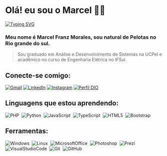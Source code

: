 # Olá! eu sou o Marcel 👋🏻
[![Typing SVG](https://readme-typing-svg.herokuapp.com/?color=fff&size=35&center=true&vCenter=true&width=1000&lines=Bem+vindo+ao+meu+perfil+do+GitHub!+:%29)](https://git.io/typing-svg)

### Meu nome é Marcel Franz Morales, sou natural de Pelotas no Rio grande do sul.
> Sou graduado em Análise e Desenvolvimento de Sistemas na UCPel e acadêmico no curso de Engenharia Elétrica no IFSul.


## Conecte-se comigo:
[![Gmail](https://img.shields.io/badge/Gmail-D14836?style=for-the-badge&logo=gmail&logoColor=white)](mailto:marcelmorales@gmail.com) [![LinkedIn](https://img.shields.io/badge/LinkedIn-0077B5?style=for-the-badge&logo=linkedin&logoColor=fff)](https://www.linkedin.com/in/moralesmarcel/) [![Instagram](https://img.shields.io/badge/Instagram-%23E4405F?style=for-the-badge&logo=instagram&logoColor=fff)](https://www.instagram.com/moralesmarcel/) 
[![Perfil DIO](https://img.shields.io/badge/-Meu%20Perfil%20na%20DIO-30A3DC?style=for-the-badge)](https://www.dio.me/users/marcelmorales)

## Linguagens que estou aprendendo:
![PHP](https://img.shields.io/badge/PHP-777BB4?style=for-the-badge&logo=php&logoColor=white)&nbsp; ![Python](https://img.shields.io/badge/Python-3776AB?style=for-the-badge&logo=python&logoColor=white)&nbsp; ![JavaScript](https://img.shields.io/badge/JavaScript-F7DF1E?style=for-the-badge&logo=javascript&logoColor=black)&nbsp; ![TypeScript](https://img.shields.io/badge/TypeScript-007ACC?style=for-the-badge&logo=typescript&logoColor=white)&nbsp;
![HTML5](https://img.shields.io/badge/HTML5-E34F26?style=for-the-badge&logo=html5&logoColor=white)&nbsp;
![Bootstrap](https://img.shields.io/badge/Bootstrap-563D7C?style=for-the-badge&logo=bootstrap&logoColor=white)&nbsp;

## Ferramentas:
![Windows](https://img.shields.io/badge/-Windows-000?style=for-the-badge&logo=windows&labelColor=000)&nbsp; ![Linux](https://img.shields.io/badge/Linux-000?style=for-the-badge&logo=linu)&nbsp; ![MicrosoftOffice](https://img.shields.io/badge/Microsoft_Office-000?style=for-the-badge&logo=microsoft-office&logoColor=white)&nbsp; ![Photoshop](https://img.shields.io/badge/Adobe%20Photoshop-000?style=for-the-badge&logo=Adobe%20Photoshop&logoColor=white)&nbsp; ![Prezi](https://img.shields.io/badge/Prezi-000?style=for-the-badge&logo=prezi&logoColor=white)&nbsp; ![VisualStudioCode](https://img.shields.io/badge/Visual_Studio_Code-000?style=for-the-badge&logo=visual%20studio%20code&logoColor=white)&nbsp; ![Git](https://img.shields.io/badge/GIT-000?style=for-the-badge&logo=git&logoColor=white)&nbsp; ![GitHub](https://img.shields.io/badge/GitHub-000?style=for-the-badge&logo=github&logoColor=white)&nbsp;